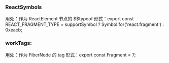 ### ReactSymbols

用处：作为 ReactElement 节点的 $$typeof
形式：export const REACT_FRAGMENT_TYPE = supportSymbol
? Symbol.for('react.fragment')
: 0xeacb;

### workTags:

用处：作为 FiberNode 的 tag
形式：export const Fragment = 7;
